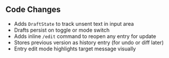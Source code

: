 ## Code Changes

- Adds `DraftState` to track unsent text in input area
- Drafts persist on toggle or mode switch
- Adds inline `/edit` command to reopen any entry for update
- Stores previous version as history entry (for undo or diff later)
- Entry edit mode highlights target message visually
